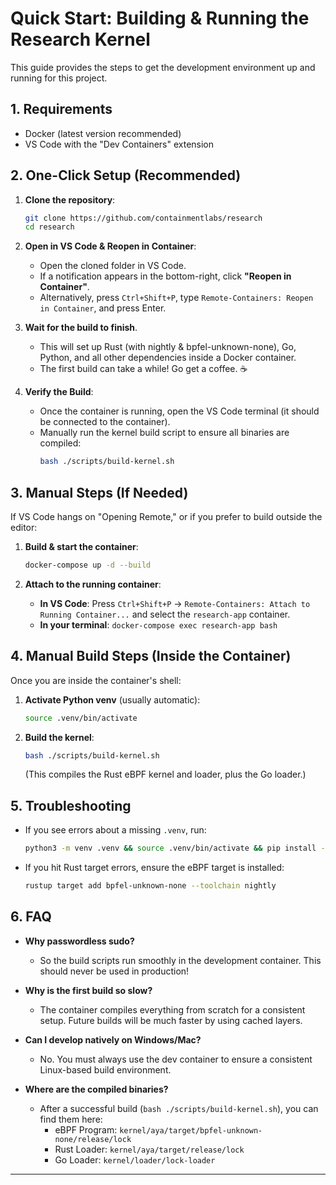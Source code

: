 # Quick Start: Building & Running the Research Kernel

This guide provides the steps to get the development environment up and running for this project.

## 1. Requirements

-   Docker (latest version recommended)
-   VS Code with the "Dev Containers" extension

## 2. One-Click Setup (Recommended)

1.  **Clone the repository**:
    ```bash
    git clone https://github.com/containmentlabs/research
    cd research
    ```

2.  **Open in VS Code & Reopen in Container**:
    -   Open the cloned folder in VS Code.
    -   If a notification appears in the bottom-right, click **"Reopen in Container"**.
    -   Alternatively, press `Ctrl+Shift+P`, type `Remote-Containers: Reopen in Container`, and press Enter.

3.  **Wait for the build to finish**.
    -   This will set up Rust (with nightly & bpfel-unknown-none), Go, Python, and all other dependencies inside a Docker container.
    -   The first build can take a while! Go get a coffee. ☕

4.  **Verify the Build**:
    -   Once the container is running, open the VS Code terminal (it should be connected to the container).
    -   Manually run the kernel build script to ensure all binaries are compiled:
        ```bash
        bash ./scripts/build-kernel.sh
        ```

## 3. Manual Steps (If Needed)

If VS Code hangs on "Opening Remote," or if you prefer to build outside the editor:

1.  **Build & start the container**:
    ```bash
    docker-compose up -d --build
    ```

2.  **Attach to the running container**:
    -   **In VS Code**: Press `Ctrl+Shift+P` → `Remote-Containers: Attach to Running Container...` and select the `research-app` container.
    -   **In your terminal**: `docker-compose exec research-app bash`

## 4. Manual Build Steps (Inside the Container)

Once you are inside the container's shell:

1.  **Activate Python venv** (usually automatic):
    ```bash
    source .venv/bin/activate
    ```

2.  **Build the kernel**:
    ```bash
    bash ./scripts/build-kernel.sh
    ```
    (This compiles the Rust eBPF kernel and loader, plus the Go loader.)

## 5. Troubleshooting

-   If you see errors about a missing `.venv`, run:
    ```bash
    python3 -m venv .venv && source .venv/bin/activate && pip install -e ".[dev]"
    ```

-   If you hit Rust target errors, ensure the eBPF target is installed:
    ```bash
    rustup target add bpfel-unknown-none --toolchain nightly
    ```

## 6. FAQ

-   **Why passwordless sudo?**
    -   So the build scripts run smoothly in the development container. This should never be used in production!

-   **Why is the first build so slow?**
    -   The container compiles everything from scratch for a consistent setup. Future builds will be much faster by using cached layers.

-   **Can I develop natively on Windows/Mac?**
    -   No. You must always use the dev container to ensure a consistent Linux-based build environment.

-   **Where are the compiled binaries?**
    -   After a successful build (`bash ./scripts/build-kernel.sh`), you can find them here:
        -   eBPF Program: `kernel/aya/target/bpfel-unknown-none/release/lock`
        -   Rust Loader: `kernel/aya/target/release/lock`
        -   Go Loader: `kernel/loader/lock-loader`

---

